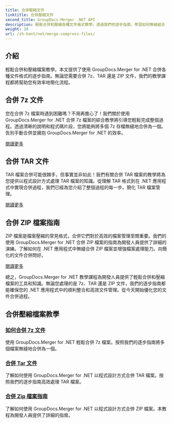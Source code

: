 ```yaml
---
title: 合併壓縮文件
linktitle: 合併壓縮文件
second_title: GroupDocs.Merger .NET API
description: 輕鬆合併和壓縮各種文件格式教學。透過我們的逐步指南，學習如何無縫組合 7z、TAR 和 ZIP 檔案。
weight: 20
url: /zh-hant/net/merge-compress-files/
---
```

## 介紹


輕鬆合併和壓縮檔案教學。本文提供了使用 GroupDocs.Merger for .NET 合併各種文件格式的逐步指南。無論您需要合併 7z、TAR 還是 ZIP 文件，我們的教學課程都將幫助您有效率地簡化流程。

## 合併 7z 文件

您在合併 7z 檔案時遇到困難嗎？不用再擔心了！我們關於使用 GroupDocs.Merger for .NET 合併 7z 檔案的綜合教學將引導您輕鬆完成整個過程。透過清晰的說明和程式碼片段，您將能夠將多個 7z 存檔無縫地合併為一個。告別手動合併並擁抱 GroupDocs.Merger for .NET 的效率。

[閱讀更多](./merge-7z-files/)

## 合併 TAR 文件

TAR 檔案合併可能很棘手，但事實並非如此！我們有關合併 TAR 檔案的教學將為您提供以程式設計方式處理 TAR 檔案的知識。從理解 TAR 格式到在 .NET 應用程式中實現合併過程，我們已經為您介紹了整個過程的每一步。簡化 TAR 檔案管理。

[閱讀更多](./merging-tar-files/)

## 合併 ZIP 檔案指南

ZIP 檔案是檔案壓縮的常見格式，合併它們對於高效的檔案管理至關重要。我們的使用 GroupDocs.Merger for .NET 合併 ZIP 檔案的指南為開發人員提供了詳細的演練。了解如何在 .NET 應用程式中無縫合併 ZIP 檔案並增強檔案處理能力。向簡化的文件合併問好。

[閱讀更多](./guide-merging-zip-files/)

總之，GroupDocs.Merger for .NET 教學課程為開發人員提供了輕鬆合併和壓縮檔案的工具和知識。無論您處理的是 7z、TAR 還是 ZIP 文件，我們的逐步指南都能確保您的 .NET 應用程式中的順利整合和高效文件管理。從今天開始優化您的文件合併過程。
## 合併壓縮檔案教學
### [如何合併 7z 文件](./merge-7z-files/)
使用 GroupDocs.Merger for .NET 輕鬆合併 7z 檔案。按照我們的逐步指南將多個檔案無縫地合併為一個。
### [合併 Tar 文件](./merging-tar-files/)
了解如何使用 GroupDocs.Merger for .NET 以程式設計方式合併 TAR 檔案。按照我們的逐步指南高效處理 TAR 檔案。
### [合併 Zip 檔案指南](./guide-merging-zip-files/)
了解如何使用 GroupDocs.Merger for .NET 以程式設計方式合併 ZIP 檔案。本教程為開發人員提供了詳細的指南。
